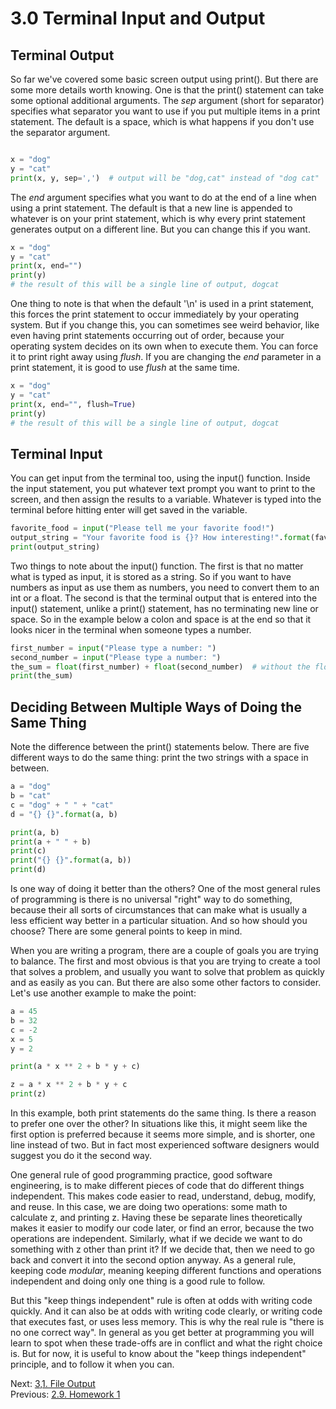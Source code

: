 # 3.0 Terminal Input and Output


## Terminal Output

So far we've covered some basic screen output using print(). But there are some more details worth knowing. One is 
that the print() statement can take some optional additional arguments. The *sep* argument (short for separator) 
specifies what separator you want to use if you put multiple items in a print statement. The default is a space, which
is what happens if you don't use the separator argument.
```python

x = "dog"
y = "cat"
print(x, y, sep=',')  # output will be "dog,cat" instead of "dog cat"
```

The *end* argument specifies what you want to do at the end of a line when using a print statement. The default is that
a new line is appended to whatever is on your print statement, which is why every print statement generates output on a 
different line. But you can change this if you want.
```python
x = "dog"
y = "cat"
print(x, end="")
print(y)
# the result of this will be a single line of output, dogcat
```

One thing to note is that when the default '\n' is used in a print statement, this forces the print statement to occur 
immediately by your operating system. But if you change this, you can sometimes see weird behavior, like even having 
print statements occurring out of order, because your operating system decides on its own when to execute them. You can
force it to print right away using *flush*. If you are changing the *end* parameter in a print statement, it is good to 
use *flush* at the same time.
```python
x = "dog"
y = "cat"
print(x, end="", flush=True)
print(y)
# the result of this will be a single line of output, dogcat
```

## Terminal Input

You can get input from the terminal too, using the input() function. Inside the input statement, you put whatever text
prompt you want to print to the screen, and then assign the results to a variable. Whatever is typed into the terminal
before hitting enter will get saved in the variable.
```python
favorite_food = input("Please tell me your favorite food!")
output_string = "Your favorite food is {}? How interesting!".format(favorite_food)
print(output_string)
```

Two things to note about the input() function. The first is that no matter what is typed as input, it is stored as a 
string. So if you want to have numbers as input as use them as numbers, you need to convert them to an int or a float.
The second is that the terminal output that is entered into the input() statement, unlike a print() statement, has no
terminating new line or space. So in the example below a colon and space is at the end so that it looks nicer in the 
terminal when someone types a number.
```python
first_number = input("Please type a number: ")
second_number = input("Please type a number: ")
the_sum = float(first_number) + float(second_number)  # without the float() conversion, this would concatenate strings
print(the_sum)
```


## Deciding Between Multiple Ways of Doing the Same Thing


Note the difference between the print() statements below. There are five different ways to do the same thing: print the 
two strings with a space in between. 

```python
a = "dog"
b = "cat"
c = "dog" + " " + "cat"
d = "{} {}".format(a, b)

print(a, b)
print(a + " " + b)
print(c)
print("{} {}".format(a, b))
print(d)
```

Is one way of doing it better than the others? One of the most general rules of programming is there is no universal 
"right" way to do something, because their all sorts of circumstances that can make what is usually a less efficient 
way better in a particular situation. And so how should you choose? There are some general points to keep in mind.

When you are writing a program, there are a couple of goals you are trying to balance. The first and most obvious is 
that you are trying to create a tool that solves a problem, and usually you want to solve that problem as quickly and
as easily as you can. But there are also some other factors to consider. Let's use another example to make the point:

```python
a = 45
b = 32
c = -2
x = 5
y = 2

print(a * x ** 2 + b * y + c)

z = a * x ** 2 + b * y + c
print(z)
```

In this example, both print statements do the same thing. Is there a reason to prefer one over the other? In situations
like this, it might seem like the first option is preferred because it seems more simple, and is shorter, one line 
instead of two. But in fact most experienced software designers would suggest you do it the second way. 

One general rule of good programming practice, good software engineering, is to make different pieces of code that do 
different things independent. This makes code easier to read, understand, debug, modify, and reuse. In this case, we are 
doing two operations: some math to calculate z, and printing z. Having these be separate lines theoretically makes it 
easier to modify our code later, or find an error, because the two operations are independent. Similarly, what if we 
decide we want to do something with z other than print it? If we decide that, then we need to go back and convert it 
into the second option anyway. As a general rule, keeping code *modular*, meaning keeping different functions and 
operations independent and doing only one thing is a good rule to follow. 

But this "keep things independent" rule is often at odds with writing code quickly. And it can also be at odds with 
writing code clearly, or writing code that executes fast, or uses less memory. This is why the real rule is "there is
no one correct way". In general as you get better at programming you will learn to spot when these trade-offs are in 
conflict and what the right choice is. But for now, it is useful to know about the "keep things independent" principle,
and to follow it when you can.




Next: [3,1. File Output](3.1.%20File%20Output.md)<br>
Previous: [2.9. Homework 1](../CH2/2.9.%20Homework%201.md)
